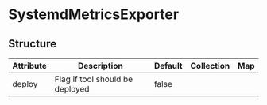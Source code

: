 # SystemdMetricsExporter 
 

## Structure 
 

| Attribute | Description                      | Default | Collection | Map  |
| --------- | -------------------------------- | ------- | ---------- | ---  |
| deploy    | Flag if tool should be deployed  |  false  |            |      |